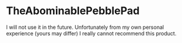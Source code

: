 # TheAbominablePebblePad
I will not use it in the future. Unfortunately from my own personal experience (yours may differ) I really cannot recommend this product. 
